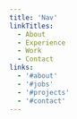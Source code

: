 ```yaml
---
title: 'Nav'
linkTitles:
  - About
  - Experience
  - Work
  - Contact
links:
  - '#about'
  - '#jobs'
  - '#projects'
  - '#contact'
---
```

